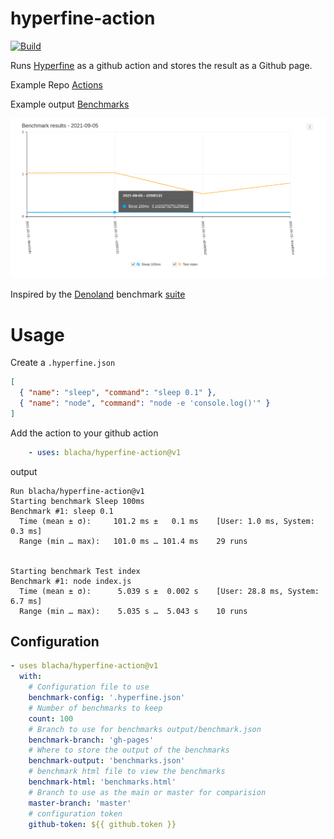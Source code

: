 # hyperfine-action

[![Build](https://github.com/blacha/hyperfine-action/actions/workflows/build.yml/badge.svg)](https://github.com/blacha/hyperfine-action/actions/workflows/build.yml)


Runs [Hyperfine](https://github.com/sharkdp/hyperfine) as a github action and stores the result as a Github page.

Example Repo [Actions](https://github.com/blacha/hyperfine-action-test/actions)

Example output [Benchmarks](https://blacha.github.io/hyperfine-action-test/benchmarks.html)

![BenchmarksChart](./ExampleChart.png)


Inspired by the [Denoland](https://github.com/denoland/deno) benchmark [suite](https://deno.land/benchmarks)

# Usage

Create a `.hyperfine.json`

```json
[
  { "name": "sleep", "command": "sleep 0.1" },
  { "name": "node", "command": "node -e 'console.log()'" }
]
```

Add the action to your github action
```yaml
    - uses: blacha/hyperfine-action@v1
```

output

```
Run blacha/hyperfine-action@v1
Starting benchmark Sleep 100ms
Benchmark #1: sleep 0.1
  Time (mean ± σ):     101.2 ms ±   0.1 ms    [User: 1.0 ms, System: 0.3 ms]
  Range (min … max):   101.0 ms … 101.4 ms    29 runs


Starting benchmark Test index
Benchmark #1: node index.js
  Time (mean ± σ):      5.039 s ±  0.002 s    [User: 28.8 ms, System: 6.7 ms]
  Range (min … max):    5.035 s …  5.043 s    10 runs
```

## Configuration

```yaml
- uses blacha/hyperfine-action@v1
  with:
    # Configuration file to use
    benchmark-config: '.hyperfine.json'
    # Number of benchmarks to keep
    count: 100
    # Branch to use for benchmarks output/benchmark.json
    benchmark-branch: 'gh-pages'
    # Where to store the output of the benchmarks
    benchmark-output: 'benchmarks.json'
    # benchmark html file to view the benchmarks
    benchmark-html: 'benchmarks.html'
    # Branch to use as the main or master for comparision
    master-branch: 'master'
    # configuration token
    github-token: ${{ github.token }}
```